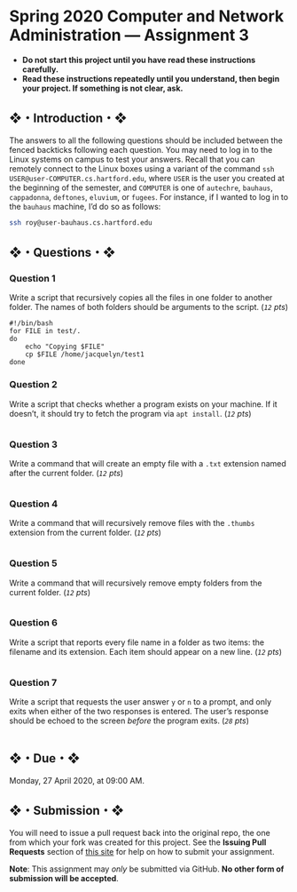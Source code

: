 # Spring 2020 Computer and Network Administration — Assignment 3

* **Do not start this project until you have read these instructions carefully.**  
* **Read these instructions repeatedly until you understand, then begin your project. If something is not clear, ask.**  

## ❖・Introduction・❖
The answers to all the following questions should be included between the fenced backticks following each question. You may need to log in to the Linux systems on campus to test your answers. Recall that you can remotely connect to the Linux boxes using a variant of the command `ssh USER@user-COMPUTER.cs.hartford.edu`, where `USER` is the user you created at the beginning of the semester, and `COMPUTER` is one of `autechre`, `bauhaus`, `cappadonna`, `deftones`, `eluvium`, or `fugees`. For instance, if I wanted to log in to the `bauhaus` machine, I’d do so as follows:

```bash
ssh roy@user-bauhaus.cs.hartford.edu
```

## ❖・Questions・❖

### Question 1
Write a script that recursively copies all the files in one folder to another folder. The names of both folders should be arguments to the script. (_`12` pts_)

```
#!/bin/bash
for FILE in test/.
do
    echo "Copying $FILE"
    cp $FILE /home/jacquelyn/test1
done

```

### Question 2
Write a script that checks whether a program exists on your machine. If it doesn’t, it should try to fetch the program via `apt install`. (_`12` pts_)

```
```

### Question 3
Write a command that will create an empty file with a `.txt` extension named after the current folder. (_`12` pts_)

```
```

### Question 4
Write a command that will recursively remove files with the `.thumbs` extension from the current folder. (_`12` pts_)

```
```

### Question 5
Write a command that will recursively remove empty folders from the current folder. (_`12` pts_)

```
```

### Question 6
Write a script that reports every file name in a folder as two items: the filename and its extension. Each item should appear on a new line. (_`12` pts_)

```
```

### Question 7
Write a script that requests the user answer `y` or `n` to a prompt, and only exits when either of the two responses is entered. The user’s response should be echoed to the screen _before_ the program exits. (_`28` pts_)

```
```

## ❖・Due・❖
Monday, 27 April 2020, at 09:00 AM.

## ❖・Submission・❖
You will need to issue a pull request back into the original repo, the one from which your fork was created for this project. See the **Issuing Pull Requests** section of [this site](http://code-warrior.github.io/tutorials/git/github/index.html) for help on how to submit your assignment.

**Note**: This assignment may *only* be submitted via GitHub. **No other form of submission will be accepted**.
